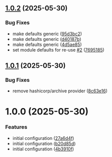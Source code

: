 ## [1.0.2](https://github.com/GrabAByte/terraform-module-aws-s3/compare/v1.0.1...v1.0.2) (2025-05-30)


### Bug Fixes

* make defaults generic ([95d3bc2](https://github.com/GrabAByte/terraform-module-aws-s3/commit/95d3bc21bd298bce3fffb0cfd8c54a64e0e1050a))
* make defaults generic ([d40187b](https://github.com/GrabAByte/terraform-module-aws-s3/commit/d40187bd0353d62dc04968804436f89561c8366e))
* make defaults generic ([4d5ae85](https://github.com/GrabAByte/terraform-module-aws-s3/commit/4d5ae8540e69972d32435b6427966c2d0f0e6a6d))
* set module defaults for re-use [#2](https://github.com/GrabAByte/terraform-module-aws-s3/issues/2) ([7695185](https://github.com/GrabAByte/terraform-module-aws-s3/commit/7695185be7949e37ca77f90807e3d976a330a732))

## [1.0.1](https://github.com/GrabAByte/terraform-module-aws-s3/compare/v1.0.0...v1.0.1) (2025-05-30)


### Bug Fixes

* remove hashicorp/archive provider ([8c63e16](https://github.com/GrabAByte/terraform-module-aws-s3/commit/8c63e1692b1bc2b8c57cc33b6346d2af8c4820b2))

# 1.0.0 (2025-05-30)


### Features

* initial configuration ([27a6d4f](https://github.com/GrabAByte/terraform-module-aws-s3/commit/27a6d4f0e97508ba77a1ca703e6419c1318d6508))
* initial configuration ([b20d85d](https://github.com/GrabAByte/terraform-module-aws-s3/commit/b20d85d27e6e62510e51656cbe35d1b15001cb61))
* initial configuration ([4b3910f](https://github.com/GrabAByte/terraform-module-aws-s3/commit/4b3910fb7949b99f27124882484b7eb49d14c660))
